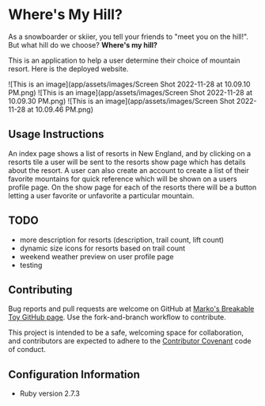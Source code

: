 # Where's My Hill?

As a snowboarder or skiier, you tell your friends to "meet you on the hill!". But what hill do we choose? **Where's my hill?**

This is an application to help a user determine their choice of mountain resort. Here is the deployed website.

![This is an image](app/assets/images/Screen Shot 2022-11-28 at 10.09.10 PM.png)
![This is an image](app/assets/images/Screen Shot 2022-11-28 at 10.09.30 PM.png)
![This is an image](app/assets/images/Screen Shot 2022-11-28 at 10.09.46 PM.png)

## Usage Instructions

An index page shows a list of resorts in New England, and by clicking on a resorts tile a user will be sent to the resorts show page which has details about the resort. A user can also create an account to create a list of their favorite mountains for quick reference which will be shown on a users profile page. On the show page for each of the resorts there will be a button letting a user favorite or unfavorite a particular mountain.

## TODO

* more description for resorts (description, trail count, lift count)
* dynamic size icons for resorts based on trail count
* weekend weather preview on user profile page
* testing

## Contributing

Bug reports and pull requests are welcome on GitHub at [Marko's Breakable Toy GitHub page](https://github.com/user072521/breakable_toy). Use the fork-and-branch workflow to contribute.

This project is intended to be a safe, welcoming space for collaboration, and contributors are expected to adhere to the [Contributor Covenant](https://www.contributor-covenant.org/) code of conduct.

## Configuration Information

* Ruby version 2.7.3
